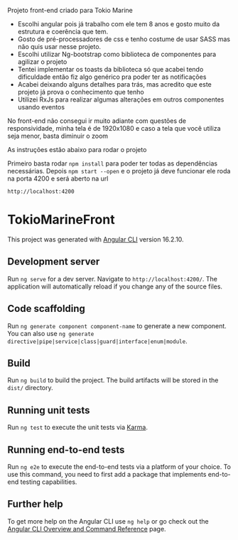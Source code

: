 Projeto front-end criado para Tokio Marine

- Escolhi angular pois já trabalho com ele tem 8 anos e gosto muito da estrutura e coerência que tem.
- Gosto de pré-processadores de css e tenho costume de usar SASS mas não quis usar nesse projeto.
- Escolhi utilizar Ng-bootstrap como biblioteca de componentes para agilizar o projeto
- Tentei implementar os toasts da biblioteca só que acabei tendo dificuldade então fiz algo genérico pra poder ter as notificações
- Acabei deixando alguns detalhes para trás, mas acredito que este projeto já prova o conhecimento que tenho
- Utilizei RxJs para realizar algumas alterações em outros componentes usando eventos

No front-end não consegui ir muito adiante com questões de responsividade, minha tela é de 1920x1080 e caso a tela que você utiliza seja menor,
basta diminuir o zoom

As instruções estão abaixo para rodar o projeto

Primeiro basta rodar `npm install` para poder ter todas as dependências necessárias.
Depois `npm start --open` e o projeto já deve funcionar ele roda na porta 4200 e será aberto na url

`http://localhost:4200`


# TokioMarineFront

This project was generated with [Angular CLI](https://github.com/angular/angular-cli) version 16.2.10.

## Development server

Run `ng serve` for a dev server. Navigate to `http://localhost:4200/`. The application will automatically reload if you change any of the source files.

## Code scaffolding

Run `ng generate component component-name` to generate a new component. You can also use `ng generate directive|pipe|service|class|guard|interface|enum|module`.

## Build

Run `ng build` to build the project. The build artifacts will be stored in the `dist/` directory.

## Running unit tests

Run `ng test` to execute the unit tests via [Karma](https://karma-runner.github.io).

## Running end-to-end tests

Run `ng e2e` to execute the end-to-end tests via a platform of your choice. To use this command, you need to first add a package that implements end-to-end testing capabilities.

## Further help

To get more help on the Angular CLI use `ng help` or go check out the [Angular CLI Overview and Command Reference](https://angular.io/cli) page.
